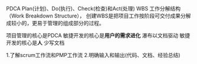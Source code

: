 PDCA   Plan(计划)、Do(执行)、Check(检查)和Act(处理)
WBS   工作分解结构（Work Breakdown Structure）， 创建WBS是把项目工作按阶段可交付成果分解成较小的，更易于管理的组成部分的过程。

项目管理的核心是PDCA
敏捷开发的核心是**用户的需求进化**
瀑布以文档驱动  敏捷开发的核心是**人** 少写文档

1.了解scrum工作流和PMP工作流
2.明确输入和输出(代码、文档、经验总结)